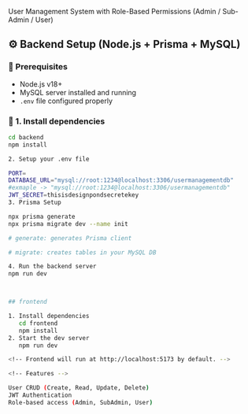 User Management System with Role-Based Permissions (Admin / Sub-Admin / User)

## ⚙️ Backend Setup (Node.js + Prisma + MySQL)

### 📌 Prerequisites

- Node.js v18+
- MySQL server installed and running
- `.env` file configured properly

### 🔧 1. Install dependencies

```bash
cd backend
npm install

2. Setup your .env file

PORT=
DATABASE_URL="mysql://root:1234@localhost:3306/usermanagementdb"
#exmaple -> "mysql://root:1234@localhost:3306/usermanagementdb"
JWT_SECRET=thisisdesignpondsecretekey
3. Prisma Setup

npx prisma generate
npx prisma migrate dev --name init

# generate: generates Prisma client

# migrate: creates tables in your MySQL DB

4. Run the backend server
npm run dev



## frontend

1. Install dependencies
   cd frontend
   npm install
2. Start the dev server
   npm run dev

<!-- Frontend will run at http://localhost:5173 by default. -->

<!-- Features -->

User CRUD (Create, Read, Update, Delete)
JWT Authentication
Role-based access (Admin, SubAdmin, User)


```
